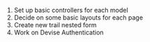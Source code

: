 1.  Set up basic controllers for each model
2.  Decide on some basic layouts for each page
3.  Create new trail nested form
4.  Work on Devise Authentication

